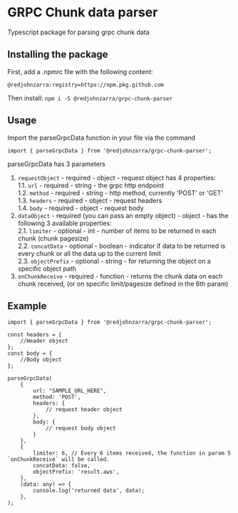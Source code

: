 # GRPC Chunk data parser

Typescript package for parsing grpc chunk data

## Installing the package

First, add a .npmrc file with the following content:

```
@redjohnzarra:registry=https://npm.pkg.github.com
```

Then install:
`npm i -S @redjohnzarra/grpc-chunk-parser`

## Usage

Import the parseGrpcData function in your file via the command

```
import { parseGrpcData } from '@redjohnzarra/grpc-chunk-parser';
```

parseGrpcData has 3 parameters

1. `requestObject` - required - object - request object has 4 properties:  
   1.1. `url` - required - string - the grpc http endpoint  
   1.2. `method` - required - string - http method, currently 'POST' or 'GET'  
   1.3. `headers` - required - object - request headers  
   1.4. `body` - required - object - request body
2. `dataObject` - required (you can pass an empty object) - object - has the following 3 available properties:  
   2.1. `limiter` - optional - int - number of items to be returned in each chunk (chunk pagesize)  
   2.2. `concatData` - optional - boolean - indicator if data to be returned is every chunk or all the data up to the current limit  
   2.3. `objectPrefix` - optional - string - for returning the object on a specific object path
3. `onChunkReceive` - required - function - returns the chunk data on each chunk received, (or on specific limit/pagesize defined in the 6th param)

## Example

```
import { parseGrpcData } from '@redjohnzarra/grpc-chunk-parser';

const headers = {
    //Header object
};
const body = {
    //Body object
};

parseGrpcData(
    {
        url: "SAMPLE_URL_HERE",
        method: 'POST',
        headers: {
            // request header object
        },
        body: {
            // request body object
        }
    },
    {
        limiter: 6, // Every 6 items received, the function in param 5 `onChunkReceive` will be called.
        concatData: false,
        objectPrefix: 'result.aws',
    },
    (data: any) => {
        console.log('returned data', data);
    },
);
```
